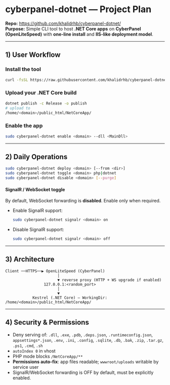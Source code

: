 # cyberpanel-dotnet — Project Plan

**Repo:** https://github.com/khalidrhb/cyberpanel-dotnet/  
**Purpose:** Simple CLI tool to host **.NET Core apps** on **CyberPanel (OpenLiteSpeed)** with **one-line install** and **IIS-like deployment model**.

---

## 1) User Workflow

### Install the tool
```bash
curl -fsSL https://raw.githubusercontent.com/khalidrhb/cyberpanel-dotnet/main/install.sh | sudo bash
```

### Upload your .NET Core build
```bash
dotnet publish -c Release -o publish
# upload to
/home/<domain>/public_html/NetCoreApp/
```

### Enable the app
```bash
sudo cyberpanel-dotnet enable <domain> --dll <MainDll>
```

---

## 2) Daily Operations

```bash
sudo cyberpanel-dotnet deploy <domain> [--from <dir>]
sudo cyberpanel-dotnet toggle <domain> php|dotnet
sudo cyberpanel-dotnet disable <domain> [--purge]
```

#### SignalR / WebSocket toggle

By default, WebSocket forwarding is **disabled**. Enable only when required.

- Enable SignalR support:
  ```bash
  sudo cyberpanel-dotnet signalr <domain> on
  ```
- Disable SignalR support:
  ```bash
  sudo cyberpanel-dotnet signalr <domain> off
  ```

---

## 3) Architecture

```
Client ──HTTPS──▶ OpenLiteSpeed (CyberPanel)
                       │
                       ▼ reverse proxy (HTTP + WS upgrade if enabled)
                 127.0.0.1:<random_port>
                       │
                       ▼
            Kestrel (.NET Core) — WorkingDir: /home/<domain>/public_html/NetCoreApp/
```

---

## 4) Security & Permissions

- Deny serving of: `.dll`, `.exe`, `.pdb`, `.deps.json`, `.runtimeconfig.json`,
  `appsettings*.json`, `.env`, `.ini`, `.config`, `.sqlite`, `.db`, `.bak`, `.zip`, `.tar.gz`,
  `.ps1`, `.cmd`, `.sh`
- `autoIndex 0` in vhost
- PHP mode blocks `/NetCoreApp/**`
- **Permissions auto-fix**: app files readable; `wwwroot/uploads` writable by service user
- SignalR/WebSocket forwarding is OFF by default, must be explicitly enabled.
